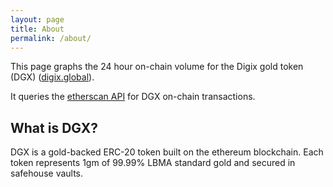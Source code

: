 ```yaml
---
layout: page
title: About
permalink: /about/
---
```


This page graphs the 24 hour on-chain volume for the Digix gold token (DGX) ([digix.global][digix-organisation]).

It queries the [etherscan API](https://etherscan.io/apis) for DGX on-chain transactions. 

## What is DGX?

DGX is a gold-backed ERC-20 token built on the ethereum blockchain. Each token represents 1gm of 99.99% LBMA standard gold and secured in safehouse vaults.

[digix-organisation]:https://digix.global/
